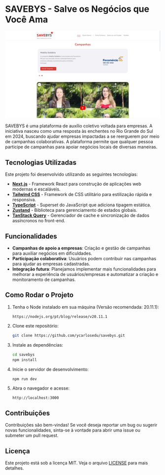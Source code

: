 # SAVEBYS - Salve os Negócios que Você Ama

<img src="./public/images/home.png" />

SAVEBYS é uma plataforma de auxílio coletivo voltada para empresas. A iniciativa nasceu como uma resposta às enchentes no Rio Grande do Sul em 2024, buscando ajudar empresas impactadas a se reerguerem por meio de campanhas colaborativas. A plataforma permite que qualquer pessoa participe de campanhas para apoiar negócios locais de diversas maneiras.

## Tecnologias Utilizadas

Este projeto foi desenvolvido utilizando as seguintes tecnologias:

- **[Next.js](https://nextjs.org/)** - Framework React para construção de aplicações web modernas e escaláveis.
- **[Tailwind CSS](https://tailwindcss.com/)** - Framework de CSS utilitário para estilização rápida e responsiva.
- **[TypeScript](https://www.typescriptlang.org/)** - Superset do JavaScript que adiciona tipagem estática.
- **[Zustand](https://github.com/pmndrs/zustand)** - Biblioteca para gerenciamento de estados globais.
- **[TanStack Query](https://tanstack.com/query/latest)** - Gerenciador de cache e sincronização de dados assíncronos no front-end.

## Funcionalidades

- **Campanhas de apoio a empresas**: Criação e gestão de campanhas para auxiliar negócios em dificuldades.
- **Participação colaborativa**: Usuários podem contribuir nas campanhas para ajudar as empresas cadastradas.
- **Integração futura**: Planejamos implementar mais funcionalidades para melhorar a experiência de usuários/empresas e automatizar a criação e monitoramento de campanhas.

## Como Rodar o Projeto

1. Tenha o Node instalado em sua máquina (Versão recomendada: 20.11.1):

   ```
   https://nodejs.org/pt/blog/release/v20.11.1
   ```

2. Clone este repositório:

   ```bash
   git clone https://github.com/ycarlosedu/savebys.git
   ```

3. Instale as dependências:

   ```bash
   cd savebys
   npm install
   ```

4. Inicie o servidor de desenvolvimento:

   ```bash
   npm run dev
   ```

5. Abra o navegador e acesse:
   ```
   http://localhost:3000
   ```

## Contribuições

Contribuições são bem-vindas! Se você deseja reportar um bug ou sugerir novas funcionalidades, sinta-se à vontade para abrir uma issue ou submeter um pull request.

## Licença

Este projeto está sob a licença MIT. Veja o arquivo [LICENSE](./LICENSE) para mais detalhes.
